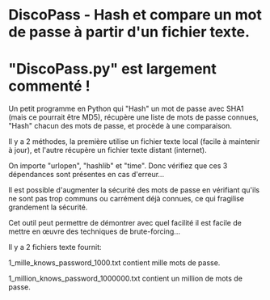 # DiscoPass - Hash et compare un mot de passe à partir d'un fichier texte.

# "DiscoPass.py" est largement commenté !

Un petit programme en Python qui "Hash" un mot de passe avec SHA1 (mais ce pourrait être MD5), récupère une liste de mots de passe connues, "Hash" chacun des mots de passe, et procède à une comparaison.

Il y a 2 méthodes, la première utilise un fichier texte local (facile à maintenir à jour), et l'autre récupère un fichier texte distant (internet).

On importe "urlopen", "hashlib" et "time". Donc vérifiez que ces 3 dépendances sont présentes en cas d'erreur...

Il est possible d'augmenter la sécurité des mots de passe en vérifiant qu'ils ne sont pas trop communs ou carrément déjà connues, ce qui fragilise grandement la sécurité.

Cet outil peut permettre de démontrer avec quel facilité il est facile de mettre en œuvre des techniques de brute-forcing...

Il y a 2 fichiers texte fournit:

1_mille_knows_password_1000.txt contient mille mots de passe.

1_million_knows_password_1000000.txt contient un million de mots de passe.

